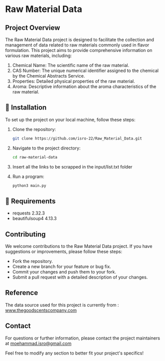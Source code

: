 # Raw Material Data

## Project Overview

The Raw Material Data project is designed to facilitate the collection and management of data related to raw materials commonly used in flavor formulation. This project aims to provide comprehensive information on various raw materials, including:

1. Chemical Name: The scientific name of the raw material. 
2. CAS Number: The unique numerical identifier assigned to the chemical by the Chemical Abstracts Service. 
3. Properties: Detailed physical properties of the raw material. 
4. Aroma: Descriptive information about the aroma characteristics of the raw material.

## 📌 Installation
To set up the project on your local machine, follow these steps:

1. Clone the repository:
   ```bash
   git clone https://github.com/isro-22/Raw_Material_Data.git

2. Navigate to the project directory:

   ```bash
   cd raw-material-data

3. Insert all the links to be scrapped in the input/list.txt folder


4. Run a program:

   ```bash
   python3 main.py
   
## 📌 Requirements
* requests 2.32.3
* beautifulsoup4 4.13.3


## Contributing
We welcome contributions to the Raw Material Data project. If you have suggestions or improvements, please follow these steps:

* Fork the repository.
* Create a new branch for your feature or bug fix.
* Commit your changes and push them to your fork.
* Submit a pull request with a detailed description of your changes.

## Reference

The data source used for this project is currently from :
www.thegoodscentscompany.com

## Contact
For questions or further information, please contact the project maintainers at 
moehammad.isro@gmail.com

Feel free to modify any section to better fit your project's specifics!